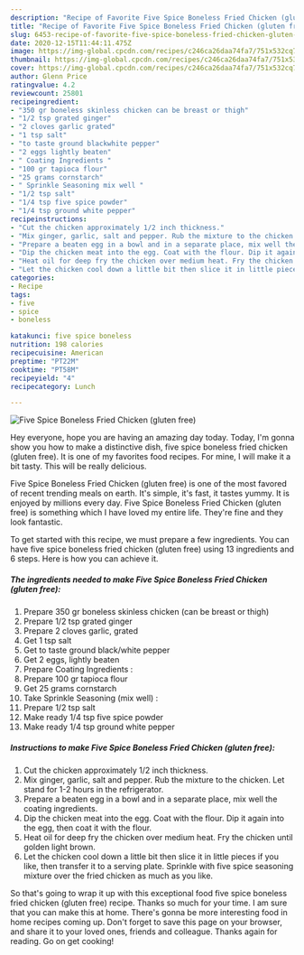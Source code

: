 ```yaml
---
description: "Recipe of Favorite Five Spice Boneless Fried Chicken (gluten free)"
title: "Recipe of Favorite Five Spice Boneless Fried Chicken (gluten free)"
slug: 6453-recipe-of-favorite-five-spice-boneless-fried-chicken-gluten-free
date: 2020-12-15T11:44:11.475Z
image: https://img-global.cpcdn.com/recipes/c246ca26daa74fa7/751x532cq70/five-spice-boneless-fried-chicken-gluten-free-recipe-main-photo.jpg
thumbnail: https://img-global.cpcdn.com/recipes/c246ca26daa74fa7/751x532cq70/five-spice-boneless-fried-chicken-gluten-free-recipe-main-photo.jpg
cover: https://img-global.cpcdn.com/recipes/c246ca26daa74fa7/751x532cq70/five-spice-boneless-fried-chicken-gluten-free-recipe-main-photo.jpg
author: Glenn Price
ratingvalue: 4.2
reviewcount: 25801
recipeingredient:
- "350 gr boneless skinless chicken can be breast or thigh"
- "1/2 tsp grated ginger"
- "2 cloves garlic grated"
- "1 tsp salt"
- "to taste ground blackwhite pepper"
- "2 eggs lightly beaten"
- " Coating Ingredients "
- "100 gr tapioca flour"
- "25 grams cornstarch"
- " Sprinkle Seasoning mix well "
- "1/2 tsp salt"
- "1/4 tsp five spice powder"
- "1/4 tsp ground white pepper"
recipeinstructions:
- "Cut the chicken approximately 1/2 inch thickness."
- "Mix ginger, garlic, salt and pepper. Rub the mixture to the chicken. Let stand for 1-2 hours in the refrigerator."
- "Prepare a beaten egg in a bowl and in a separate place, mix well the coating ingredients."
- "Dip the chicken meat into the egg. Coat with the flour. Dip it again into the egg, then coat it with the flour."
- "Heat oil for deep fry the chicken over medium heat. Fry the chicken until golden light brown."
- "Let the chicken cool down a little bit then slice it in little pieces if you like, then transfer it to a serving plate. Sprinkle with five spice seasoning mixture over the fried chicken as much as you like."
categories:
- Recipe
tags:
- five
- spice
- boneless

katakunci: five spice boneless 
nutrition: 198 calories
recipecuisine: American
preptime: "PT22M"
cooktime: "PT58M"
recipeyield: "4"
recipecategory: Lunch

---
```



![Five Spice Boneless Fried Chicken (gluten free)](https://img-global.cpcdn.com/recipes/c246ca26daa74fa7/751x532cq70/five-spice-boneless-fried-chicken-gluten-free-recipe-main-photo.jpg)

Hey everyone, hope you are having an amazing day today. Today, I'm gonna show you how to make a distinctive dish, five spice boneless fried chicken (gluten free). It is one of my favorites food recipes. For mine, I will make it a bit tasty. This will be really delicious.



Five Spice Boneless Fried Chicken (gluten free) is one of the most favored of recent trending meals on earth. It's simple, it's fast, it tastes yummy. It is enjoyed by millions every day. Five Spice Boneless Fried Chicken (gluten free) is something which I have loved my entire life. They're fine and they look fantastic.


To get started with this recipe, we must prepare a few ingredients. You can have five spice boneless fried chicken (gluten free) using 13 ingredients and 6 steps. Here is how you can achieve it.

<!--inarticleads1-->

##### The ingredients needed to make Five Spice Boneless Fried Chicken (gluten free):

1. Prepare 350 gr boneless skinless chicken (can be breast or thigh)
1. Prepare 1/2 tsp grated ginger
1. Prepare 2 cloves garlic, grated
1. Get 1 tsp salt
1. Get to taste ground black/white pepper
1. Get 2 eggs, lightly beaten
1. Prepare  Coating Ingredients :
1. Prepare 100 gr tapioca flour
1. Get 25 grams cornstarch
1. Take  Sprinkle Seasoning (mix well) :
1. Prepare 1/2 tsp salt
1. Make ready 1/4 tsp five spice powder
1. Make ready 1/4 tsp ground white pepper




<!--inarticleads2-->

##### Instructions to make Five Spice Boneless Fried Chicken (gluten free):

1. Cut the chicken approximately 1/2 inch thickness.
1. Mix ginger, garlic, salt and pepper. Rub the mixture to the chicken. Let stand for 1-2 hours in the refrigerator.
1. Prepare a beaten egg in a bowl and in a separate place, mix well the coating ingredients.
1. Dip the chicken meat into the egg. Coat with the flour. Dip it again into the egg, then coat it with the flour.
1. Heat oil for deep fry the chicken over medium heat. Fry the chicken until golden light brown.
1. Let the chicken cool down a little bit then slice it in little pieces if you like, then transfer it to a serving plate. Sprinkle with five spice seasoning mixture over the fried chicken as much as you like.




So that's going to wrap it up with this exceptional food five spice boneless fried chicken (gluten free) recipe. Thanks so much for your time. I am sure that you can make this at home. There's gonna be more interesting food in home recipes coming up. Don't forget to save this page on your browser, and share it to your loved ones, friends and colleague. Thanks again for reading. Go on get cooking!
